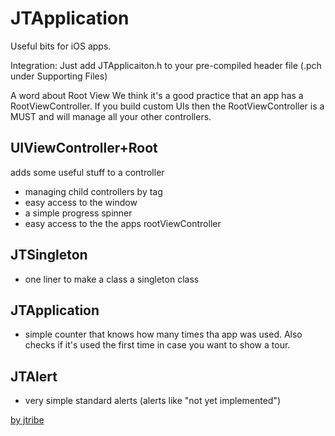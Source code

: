 JTApplication
=============

Useful bits for iOS apps.

Integration: Just add JTApplicaiton.h to your pre-compiled header file (.pch under Supporting Files)

A word about Root View 
We think it's a good practice that an app has a RootViewController. 
If you build custom UIs then the RootViewController is a MUST and will manage all your other controllers.

UIViewController+Root 
---------------------

adds some useful stuff to a controller
- managing child controllers by tag
- easy access to the window
- a simple progress spinner
- easy access to the the apps rootViewController

JTSingleton
------------
- one liner to make a class a singleton class

JTApplication
-------------
- simple counter that knows how many times tha app was used. Also checks if it's used the first time in case you want to show a tour.

JTAlert
-------
- very simple standard alerts (alerts like "not yet implemented")


[by jtribe](http://jtribe.com.au)
